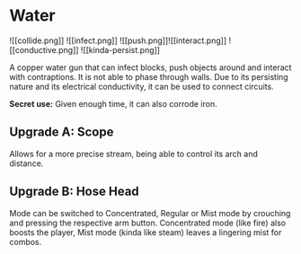 # Water

![[collide.png]] ![[infect.png]] ![[push.png]]![[interact.png]]  ![[conductive.png]] ![[kinda-persist.png]]

A copper water gun that can infect blocks, push objects around and interact with contraptions. It is not able to phase through walls. Due to its persisting nature and its electrical conductivity, it can be used to connect circuits.

**Secret use:** Given enough time, it can also corrode iron.

## Upgrade A: Scope
Allows for a more precise stream, being able to control its arch and distance.

## Upgrade B: Hose Head
Mode can be switched to Concentrated, Regular or Mist mode by crouching and pressing the respective arm button. Concentrated mode (like fire) also boosts the player, Mist mode (kinda like steam) leaves a lingering mist for combos.